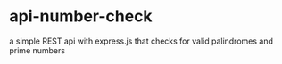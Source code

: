 # api-number-check
a simple REST api with express.js that checks for valid palindromes and prime numbers
